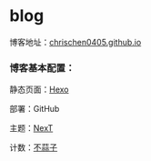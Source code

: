 # blog
博客地址：[chrischen0405.github.io](https://chrischen0405.github.io/)

### 博客基本配置：

静态页面：[Hexo](https://hexo.io/zh-cn/)

部署：GitHub

主题：[NexT](https://www.next.co.uk)

计数：[不蒜子](http://busuanzi.ibruce.info)